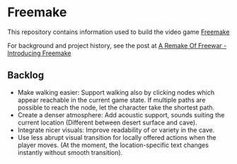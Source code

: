 # Freemake

This repository contains information used to build the video game [Freemake](https://distilledgames.itch.io/freemake)

For background and project history, see the post at [A Remake Of Freewar - Introducing Freemake](https://forum.distilled.games/t/a-remake-of-freewar-introducing-freemake/120)

## Backlog

+ Make walking easier: Support walking also by clicking nodes which appear reachable in the current game state. If multiple paths are possible to reach the node, let the character take the shortest path.
+ Create a denser atmosphere: Add acoustic support, sounds suiting the current location (Different between desert surface and cave).
+ Integrate nicer visuals: Improve readability of or variety in the cave.
+ Use less abrupt visual transition for locally offered actions when the player moves. (At the moment, the location-specific text changes instantly without smooth transition).
